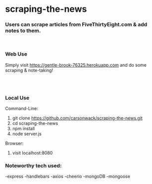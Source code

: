 # scraping-the-news
### Users can scrape articles from FiveThirtyEight.com & add notes to them.

<br/>

### Web Use

Simply visit https://gentle-brook-76325.herokuapp.com and do some scraping & note-taking!

<br/><br/>

### Local Use
Command-Line:
1. git clone https://github.com/carsonwack/scraping-the-news.git
2. cd scraping-the-news
3. npm install
4. node server.js

Browser:
1. visit localhost:8080



### Noteworthy tech used:
-express
-handlebars
-axios
-cheerio
-mongoDB
-mongoose
